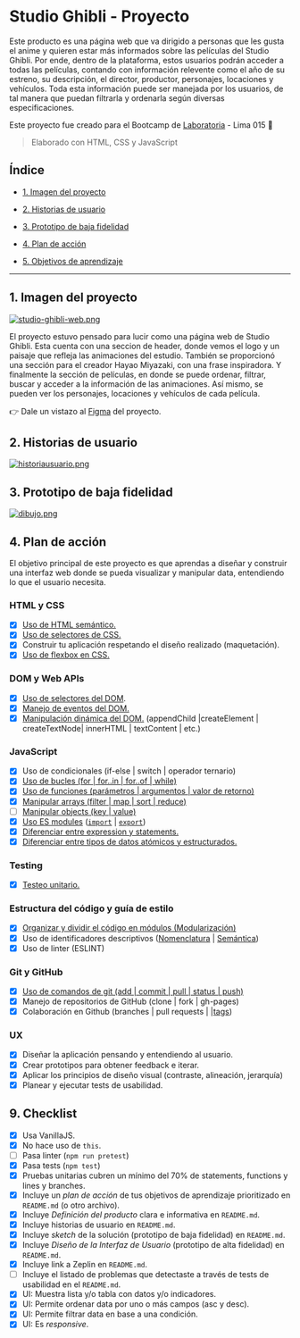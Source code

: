 # Studio Ghibli - Proyecto 
Este producto es una página web que va dirigido a personas que les gusta el anime y quieren estar más informados sobre las películas del Studio Ghibli. Por ende, dentro de la plataforma, estos usuarios podrán acceder a todas las películas, contando con información relevente como el año de su estreno, su descripción, el director, productor, personajes, locaciones y vehículos. Toda esta información puede ser manejada por los usuarios, de tal manera que puedan filtrarla y ordenarla según diversas especificaciones.

Este proyecto fue creado para el Bootcamp de  <a  href="https://www.laboratoria.la">Laboratoria</a> - Lima 015 💛

> Elaborado con HTML, CSS y JavaScript

## Índice

* [1. Imagen del proyecto](#1-imagen-del-proyecto)

* [2. Historias de usuario](#2-historias-de-usuario)

* [3. Prototipo de baja fidelidad](#3-prototipo-de-baja-fidelidad)

* [4. Plan de acción](#4-plan-de-acción)

* [5. Objetivos de aprendizaje](#5-objetivos-de-aprendizaje)

***

## 1. Imagen del proyecto

[![studio-ghibli-web.png](https://i.postimg.cc/sxVNkv46/studio-ghibli-web.png)](https://postimg.cc/47SPt4MV)

El proyecto estuvo pensado para lucir como una página web de Studio Ghibli. Esta cuenta con una seccion de header, donde vemos el logo y un paisaje que refleja las animaciones del estudio. También se proporcionó una sección para el creador Hayao Miyazaki, con una frase inspiradora. Y finalmente la sección de películas, en donde se puede ordenar, filtrar, buscar y acceder a la información de las animaciones. Así mismo, se pueden ver los personajes, locaciones y vehículos de cada película.

👉 Dale un vistazo al [Figma](https://www.figma.com/file/B8H0RKO5TnX4x5GfPMqVx4/Data-Lovers?node-id=0%3A1) del proyecto.


## 2. Historias de usuario

[![historiausuario.png](https://i.postimg.cc/K8y9sKzB/historiausuario.png)](https://postimg.cc/qzjXNv2v)



## 3. Prototipo de baja fidelidad

[![dibujo.png](https://i.postimg.cc/654SPJhJ/dibujo.png)](https://postimg.cc/6ywY7PSY)

## 4. Plan de acción

El objetivo principal de este proyecto es que aprendas a diseñar y construir una
interfaz web donde se pueda visualizar y manipular data, entendiendo lo que el
usuario necesita.

### HTML y CSS

* [x] [Uso de HTML semántico.](https://developer.mozilla.org/en-US/docs/Glossary/Semantics#Semantics_in_HTML)
* [x] [Uso de selectores de CSS.](https://css-tricks.com/almanac/selectors/)
* [x] Construir tu aplicación respetando el diseño realizado (maquetación).
* [x] [Uso de flexbox en CSS.](https://css-tricks.com/snippets/css/a-guide-to-flexbox/)

### DOM y Web APIs

* [x] [Uso de selectores del DOM](https://developer.mozilla.org/es/docs/Referencia_DOM_de_Gecko/Localizando_elementos_DOM_usando_selectores).
* [x] [Manejo de eventos del DOM.](https://www.w3schools.com/js/js_events.asp)
* [x] [Manipulación dinámica del DOM.](https://developer.mozilla.org/es/docs/Referencia_DOM_de_Gecko/Introducci%C3%B3n)
(appendChild |createElement | createTextNode| innerHTML | textContent | etc.)

### JavaScript

* [x] Uso de condicionales (if-else | switch | operador ternario)
* [x] [Uso de bucles (for | for..in | for..of | while)](https://developer.mozilla.org/es/docs/Web/JavaScript/Guide/Bucles_e_iteraci%C3%B3n)
* [x] [Uso de funciones (parámetros | argumentos | valor de retorno)](https://developer.mozilla.org/es/docs/Web/JavaScript/Referencia/Funciones)
* [x] [Manipular arrays (filter | map | sort | reduce)](https://code.tutsplus.com/es/tutorials/how-to-use-map-filter-reduce-in-javascript--cms-26209)
* [ ] [Manipular objects (key | value)](https://developer.mozilla.org/es/docs/Web/JavaScript/Referencia/Objetos_globales/Object)
* [x] [Uso ES modules](https://developer.mozilla.org/es/docs/Web/JavaScript/Guide/M%C3%B3dulos) ([`import`](https://developer.mozilla.org/en-US/docs/Web/JavaScript/Reference/Statements/import)
| [`export`](https://developer.mozilla.org/en-US/docs/Web/JavaScript/Reference/Statements/export))
* [x] [Diferenciar entre expression y statements.](https://openclassrooms.com/en/courses/4309531-descubre-las-funciones-en-javascript/5108986-diferencia-entre-expresion-y-sentencia)
* [x] [Diferenciar entre tipos de datos atómicos y estructurados.](https://developer.mozilla.org/es/docs/Web/JavaScript/Data_structures)

### Testing

* [x] [Testeo unitario.](https://jestjs.io/docs/es-ES/getting-started)

### Estructura del código y guía de estilo

* [x] [Organizar y dividir el código en módulos (Modularización)](https://medium.com/@sebastianpaduano/modularizaci%C3%B3n-en-javascript-538bd6c75fa)
* [x] Uso de identificadores descriptivos ([Nomenclatura](http://snowdream.github.io/javascript-style-guide/javascript-style-guide/es/naming-conventions.html) | [Semántica](https://geekytheory.com/semantica-coder))
* [x] Uso de linter (ESLINT)

### Git y GitHub

* [x] [Uso de comandos de git (add | commit | pull | status | push)](https://github.com/jlord/git-it-electron)
* [x] Manejo de repositorios de GitHub (clone | fork | gh-pages)
* [x] Colaboración en Github (branches | pull requests | |[tags](https://git-scm.com/book/en/v2/Git-Basics-Tagging))

### UX

* [x] Diseñar la aplicación pensando y entendiendo al usuario.
* [x] Crear prototipos para obtener feedback e iterar.
* [x] Aplicar los principios de diseño visual (contraste, alineación, jerarquía)
* [x] Planear y ejecutar tests de usabilidad.

## 9. Checklist

* [x] Usa VanillaJS.
* [x] No hace uso de `this`.
* [ ] Pasa linter (`npm run pretest`)
* [x] Pasa tests (`npm test`)
* [x] Pruebas unitarias cubren un mínimo del 70% de statements, functions y
  lines y branches.
* [x] Incluye un _plan de acción_ de tus objetivos de aprendizaje prioritizado en `README.md` (o otro archivo).
* [x] Incluye _Definición del producto_ clara e informativa en `README.md`.
* [x] Incluye historias de usuario en `README.md`.
* [x] Incluye _sketch_ de la solución (prototipo de baja fidelidad) en
  `README.md`.
* [x] Incluye _Diseño de la Interfaz de Usuario_ (prototipo de alta fidelidad)
  en `README.md`.
* [x] Incluye link a Zeplin en `README.md`.
* [ ] Incluye el listado de problemas que detectaste a través de tests de
  usabilidad en el `README.md`.
* [x] UI: Muestra lista y/o tabla con datos y/o indicadores.
* [x] UI: Permite ordenar data por uno o más campos (asc y desc).
* [x] UI: Permite filtrar data en base a una condición.
* [x] UI: Es _responsive_.
